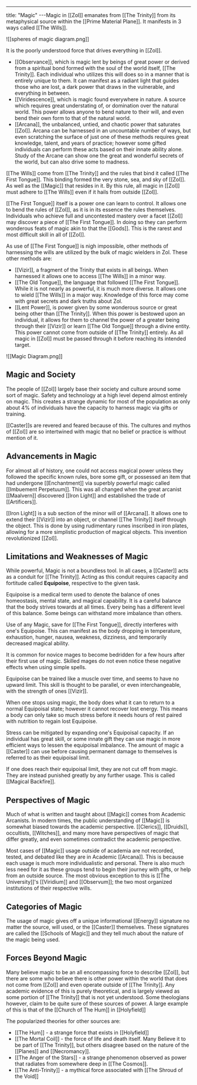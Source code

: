 ---
title: "Magic"
---Magic in [[Zol]] emanates from [[The Trinity]] from its metaphysical source within the [[Prime Material Plane]]. It manifests in 3 ways called [[The Wills]]. 

![[spheres of magic diagram.png]]

It is the poorly understood force that drives everything in [[Zol]].

- [[Observance]], which is magic lent by beings of great power or derived from a spiritual bond formed with the soul of the world itself, [[The Trinity]]. Each individual who utilizes this will does so in a manner that is entirely unique to them. It can manifest as a radiant light that guides those who are lost, a dark power that draws in the vulnerable, and everything in between.
- [[Viridescence]], which is magic found everywhere in nature. A source which requires great understating of, or domination over the natural world. This power allows anyone to bend nature to their will, and even bend their own form to that of the natural world.
- [[Arcana]], the unbalanced, untied, and chaotic power that saturates [[Zol]]. Arcana can be harnessed in an uncountable number of ways, but even scratching the surface of just one of these methods requires great knowledge, talent, and years of practice; however some gifted individuals can perform these acts based on their innate ability alone. Study of the Arcane can show one the great and wonderful secrets of the world, but can also drive some to madness.

[[The Wills]] come from [[The Trinity]] and the rules that bind it called [[The First Tongue]]. This binding formed the very stone, sea, and sky of [[Zol]]. As well as the [[Magic]] that resides in it. By this rule, all magic in [[Zol]] must adhere to [[The Wills]] even if it hails from outside [[Zol]].

[[The First Tongue]] itself is a power one can learn to control. It allows one to bend the rules of [[Zol]], as it is in its essence the rules themselves. Individuals who achieve full and uncontested mastery over a facet [[Zol]] may discover a piece of [[The First Tongue]]. In doing so they can perform wonderous feats of magic akin to that the [[Gods]]. This is the rarest and most difficult skill in all of [[Zol]].

As use of [[The First Tongue]] is nigh impossible, other methods of harnessing the wills are utilized by the bulk of magic wielders in Zol. These other methods are:
- [[Vizir]], a fragment of the Trinity that exists in all beings. When harnessed it allows one to access [[The Wills]] in a minor way.
- [[The Old Tongue]], the language that followed [[The First Tongue]]. While it is not nearly as powerful, it is much more diverse. It allows one to wield [[The Wills]] in a major way. Knowledge of this force may come with great secrets and dark truths about Zol.
- [[Lent Power]], is power given by some wonderous source or great being other than [[The Trinity]]. When this power is bestowed upon an individual, it allows for them to channel the power of a greater being through their [[Vizir]] or learn [[The Old Tongue]] through a divine entity. This power cannot come from outside of [[The Trinity]] entirely. As all magic in [[Zol]] must be passed through it before reaching its intended target.

![[Magic Diagram.png]]

## Magic and Society
The people of [[Zol]] largely base their society and culture around some sort of magic. Safety and technology at a high level depend almost entirely on magic. This creates a strange dynamic for most of the population as only about 4% of individuals have the capacity to harness magic via gifts or training.

[[Caster]]s are revered and feared because of this. The cultures and mythos of [[Zol]] are so intertwined with magic that no belief or practice is without mention of it.

## Advancements in Magic
For almost all of history, one could not access magical power unless they followed the specific known rules, bore some gift, or possessed an item that had undergone [[Enchantment]] via superbly powerful magic called [[Imbuement Perpetuum]]. This was all changed when the great arcanist [[Maalvern]] discovered [[Iron Light]] and established the trade of [[Artificers]].

[[Iron Light]] is a sub section of the minor will of [[Arcana]]. It allows one to extend their [[Vizir]] into an object, or channel [[The Trinity]] itself through the object. This is done by using rudimentary runes inscribed in iron plates, allowing for a more simplistic production of magical objects. This invention revolutionized [[Zol]].

## Limitations and Weaknesses of Magic
While powerful, Magic is not a boundless tool. In all cases, a [[Caster]] acts as a conduit for [[The Trinity]]. Acting as this conduit requires capacity and fortitude called **Equipoise**, respective to the given task.  

Equipoise is a medical term used to denote the balance of ones homeostasis, mental state, and magical capability. It is a careful balance that the body strives towards at all times. Every being has a different level of this balance. Some beings can withstand more imbalance than others.

Use of any Magic, save for [[The First Tongue]], directly interferes with one's Equipoise. This can manifest as the body dropping in temperature, exhaustion, hunger, nausea, weakness, dizziness, and temporarily decreased magical ability.

It is common for novice mages to become bedridden for a few hours after their first use of magic. Skilled mages do not even notice these negative effects when using simple spells.

Equipoise can be trained like a muscle over time, and seems to have no upward limit. This skill is thought to be parallel, or even interchangeable, with the strength of ones [[Vizir]]. 

When one stops using magic, the body does what it can to return to a normal Equipoisal state; however it cannot recover lost energy. This means a body can only take so much stress before it needs hours of rest paired with nutrition to regain lost Equipoise. 

Stress can be mitigated by expanding one's Equipoisal capacity. If an individual has great skill, or some innate gift they can use magic in more efficient ways to lessen the equipoisal imbalance. The amount of magic a [[Caster]] can use before causing permanent damage to themselves is referred to as their equipoisal limit. 

If one does reach their equipoisal limit, they are not cut off from magic. They are instead punished greatly by any further usage. This is called [[Magical Backfire]].

## Perspectives of Magic
Much of what is written and taught about [[Magic]] comes from Academic Arcanists. In modern times, the public understanding of [[Magic]] is somewhat biased towards the academic perspective. [[Clerics]], [[Druids]], occultists, [[Witches]], and many more have perspectives of magic that differ greatly, and even sometimes contradict the academic perspective. 

Most cases of [[Magic]] usage outside of academia are not recorded, tested, and debated like they are in Academic [[Arcana]]. This is because each usage is much more individualistic and personal. There is also much less need for it as these groups tend to begin their journey with gifts, or help from an outside source. The most obvious exception to this is [[The University]]'s [[Viridium]] and [[Observum]]; the two most organized institutions of their respective wills.

## Categories of Magic
The usage of magic gives off a unique informational [[Energy]] signature no matter the source, will used, or the [[Caster]] themselves. These signatures are called the [[Schools of Magic]] and they tell much about the nature of the magic being used.

## Forces Beyond Magic
Many believe magic to be an all encompassing force to describe [[Zol]], but there are some who believe there is other power within the world that does not come from [[Zol]] and even operate outside of [[The Trinity]]. Any academic evidence of this is purely theoretical, and is largely viewed as some portion of [[The Trinity]] that is not yet understood. Some theologians however, claim to be quite sure of these sources of power. A large example of this is that of the [[Church of The Hum]] in [[Holyfield]]

The popularized theories for other sources are:
- [[The Hum]] - a strange force that exists in [[Holyfield]]
- [[The Mortal Coil]] - the force of life and death itself. Many Believe it to be part of [[The Trinity]], but others disagree based on the nature of the [[Planes]] and [[Necromancy]].
- [[The Anger of the Stars]] - a strange phenomenon observed as power that radiates from somewhere deep in [[The Cosmos]].
- [[The Anti-Trinity]] - a mythical force associated with [[The Shroud of the Void]]
